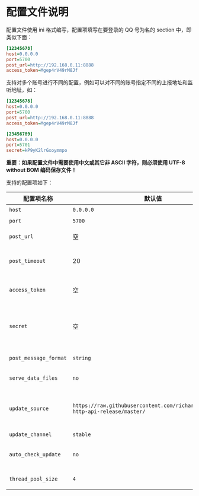 # 配置文件说明

配置文件使用 ini 格式编写，配置项填写在要登录的 QQ 号为名的 section 中，即类似下面：

```ini
[12345678]
host=0.0.0.0
port=5700
post_url=http://192.168.0.11:8888
access_token=Mgep4rV49rM8Jf
```

支持对多个账号进行不同的配置，例如可以对不同的账号指定不同的上报地址和监听地址，如：

```ini
[12345678]
host=0.0.0.0
port=5700
post_url=http://192.168.0.11:8888
access_token=Mgep4rV49rM8Jf

[23456789]
host=0.0.0.0
port=5701
secret=kP9yK2lrGxoymmpo
```

**重要：如果配置文件中需要使用中文或其它非 ASCII 字符，则必须使用 UTF-8 without BOM 编码保存文件！**

支持的配置项如下：

| 配置项名称 | 默认值 | 说明 |
| -------- | ------ | --- |
| `host` | `0.0.0.0` | HTTP 服务器监听的 IP |
| `port` | `5700` | HTTP 服务器监听的端口 |
| `post_url` | 空 | 消息和事件的上报地址，通过 POST 方式请求，数据以 JSON 格式发送 |
| `post_timeout` | 20 | 消息、事件上报的超时时间（仅限制传输超时，而非连接超时），单位为秒，除非有特殊情况，通常无需修改 |
| `access_token` | 空 | API 访问 token，如果不为空，则会在接收到请求时验证 `Authorization` 请求头是否为 `Token xxxxxxxx`，`xxxxxxxx` 为 access token |
| `secret` | 空 | 上报数据签名密钥，如果不为空，则会在上报数据时对 HTTP 正文进行 HMAC SHA1 哈希，使用 `secret` 的值作为密钥，计算出的哈希值放在上报的 `X-Signature` 请求头，例如 `X-Signature: sha1=f9ddd4863ace61e64f462d41ca311e3d2c1176e2` |
| `post_message_format` | `string` | 上报消息格式，`string` 为字符串格式，`array` 为数组格式，具体见 [消息格式](https://richardchien.github.io/coolq-http-api/#/Message) |
| `serve_data_files` | `no` | 是否提供请求 `data` 目录的文件的功能，`yes` 或 `true` 表示启用，否则不启用 |
| `update_source` | `https://raw.githubusercontent.com/richardchien/coolq-http-api-release/master/` | 更新源，默认使用 GitHub 的 [richardchien/coolq-http-api-release] 仓库，对于酷 Q 运行在国内的情况，可以换成 `https://gitee.com/richardchien/coolq-http-api-release/raw/master/` |
| `update_channel` | `stable` | 更新通道，目前有 `stable` 和 `beta` 两个 |
| `auto_check_update` | `no` | 是否自动检查更新（每次启用插件时检查），`yes` 或 `true` 表示启用，否则不启用，不启用的情况下，仍然可以在酷 Q 应用菜单中手动检查更新 |
| `thread_pool_size` | `4` | 工作线程池大小，用于异步发送消息和一些其它小的异步任务，应根据计算机性能和实际需求适当调节 |
